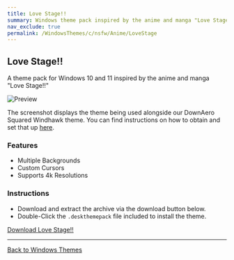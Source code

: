 ```yaml
---
title: Love Stage!!
summary: Windows theme pack inspired by the anime and manga "Love Stage!!"
nav_exclude: true
permalink: /WindowsThemes/c/nsfw/Anime/LoveStage
---
```


## Love Stage!!

A theme pack for Windows 10 and 11 inspired by the anime and manga "Love Stage!!"

![Preview](https://gitlab.com/the-back-room/deskthemepacks/nsfw/love-stage/-/raw/main/Extras/Preview.bmp)

The screenshot displays the theme being used alongside our DownAero Squared Windhawk theme. You can find instructions on how to obtain and set that up [here](/WindowsThemes/c/windhawk/DownAeroSquared).

### Features

- Multiple Backgrounds
- Custom Cursors
- Supports 4k Resolutions

### Instructions

- Download and extract the archive via the download button below.
- Double-Click the `.deskthemepack` file included to install the theme.

<a href="https://gitlab.com/the-back-room/deskthemepacks/nsfw/love-stage/-/archive/main/love-stage-main.zip" class="btn btn--primary btn--lg" target="_blank" rel="noopener noreferrer">Download Love Stage!!</a>

---

<a href="/WindowsThemes" class="btn btn--secondary btn--sm">Back to Windows Themes</a>